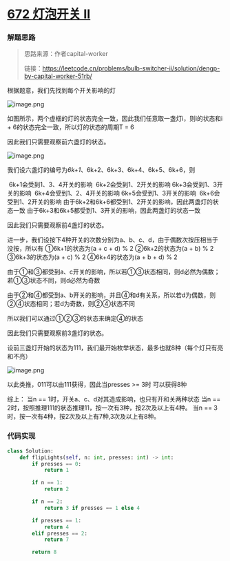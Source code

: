 # [672 灯泡开关 Ⅱ](https://leetcode.cn/problems/bulb-switcher-ii/)

### 解题思路

> 思路来源：作者capital-worker
>
> 链接：https://leetcode.cn/problems/bulb-switcher-ii/solution/dengp-by-capital-worker-51rb/



根据题意，我们先找到每个开关影响的灯



![image.png](https://pic.leetcode-cn.com/1663199774-ViXZgK-image.png)



如图所示，两个虚框的灯的状态完全一致，因此我们任意取一盏灯i，则i的状态和i + 6的状态完全一致，所以灯的状态的周期T = 6

因此我们只需要观察前六盏灯的状态。

![image.png](https://pic.leetcode-cn.com/1663199810-cSHGQC-image.png)



我们设六盏灯的编号为*6k+1*、6k+2、6k+3、6k+4、6k+5、6k+6，则

​	6k+1会受到1、3、4开关的影响
​	6k+2会受到1、2开关的影响
​	6k+3会受到1、3开关的影响
​	6k+4会受到1、2、4开关的影响
​	6k+5会受到1、3开关的影响
​	6k+6会受到1、2开关的影响
由于6k+2和6k+6都受到1、2开关的影响，因此两盏灯的状态一致
由于6k+3和6k+5都受到1、3开关的影响，因此两盏灯的状态一致

因此我们只需要观察前4盏灯的状态。



进一步，我们设按下4种开关的次数分别为a、b、c、d，由于偶数次按压相当于没按，所以有
①6k+1的状态为(a + c + d) % 2
②6k+2的状态为(a + b) % 2
③6k+3的状态为(a + c) % 2
④6k+4的状态为(a + b + d) % 2

由于①和③都受到a、c开关的影响，所以若①③状态相同，则d必然为偶数；若①③状态不同，则d必然为奇数

由于②和④都受到a、b开关的影响，并且④和d有关系，所以若d为偶数，则②④状态相同；若d为奇数，则②④状态不同

所以我们可以通过①②③的状态来确定④的状态

因此我们只需要观察前3盏灯的状态。



设前三盏灯开始的状态为111，我们最开始枚举状态，最多也就8种（每个灯只有亮和不亮）

![image.png](https://pic.leetcode-cn.com/1663212415-WztOlf-image.png)



以此类推，011可以由111获得，因此当presses >= 3时 可以获得8种

综上：
当n == 1时，开关a、c、d对其造成影响，也只有开和关两种状态
当n == 2时，按照推理111的状态推理11，按一次有3种，按2次及以上有4种。
当n == 3时，按一次有4种，按2次及以上有7种,3次及以上有8种。

### 代码实现

```python
class Solution:
    def flipLights(self, n: int, presses: int) -> int:
        if presses == 0:
            return 1

        if n == 1:
            return 2

        if n == 2:
            return 3 if presses == 1 else 4

        if presses == 1:
            return 4
        elif presses == 2:
            return 7

        return 8

```

